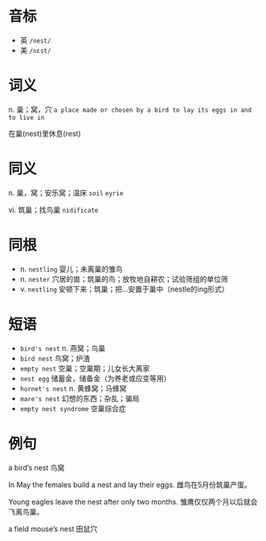 # 音标

- 英 `/nest/`
- 美 `/nɛst/`

# 词义

n. 巢；窝，穴
`a place made or chosen by a bird to lay its eggs in and to live in`



在巢(nest)里休息(rest)

# 同义

n. 巢，窝；安乐窝；温床
`soil` `eyrie`

vi. 筑巢；找鸟巢
`nidificate`

# 同根

- n. `nestling` 婴儿；未离巢的雏鸟
- n. `nester` 穴居的兽；筑巢的鸟；放牧地自耕农；试验筛组的单位筛
- v. `nestling` 安顿下来；筑巢；把…安置于巢中（nestle的ing形式）

# 短语

- `bird's nest` n. 燕窝；鸟巢
- `bird nest` 鸟窝；炉渣
- `empty nest` 空巢；空巢期；儿女长大离家
- `nest egg` 储蓄金，储备金（为养老或应变等用）
- `hornet's nest` n. 黄蜂窝；马蜂窝
- `mare's nest` 幻想的东西；杂乱；骗局
- `empty nest syndrome` 空巢综合症

# 例句

a bird’s nest
鸟窝

In May the females build a nest and lay their eggs.
雌鸟在5月份筑巢产蛋。

Young eagles leave the nest after only two months.
雏鹰仅仅两个月以后就会飞离鸟巢。

a field mouse’s nest
田鼠穴



